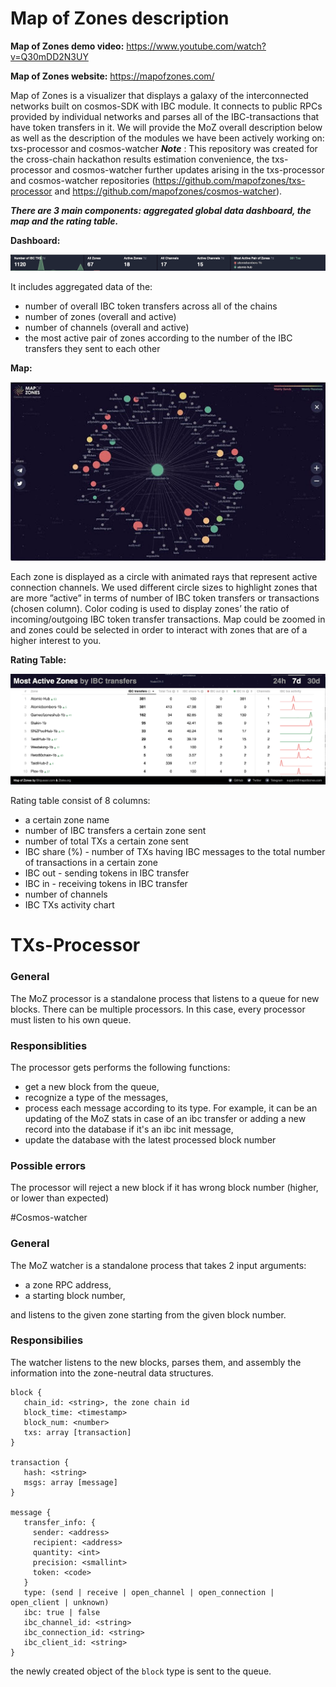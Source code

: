 # Map of Zones description #


**Map of Zones demo video:** https://www.youtube.com/watch?v=Q30mDD2N3UY

**Map of Zones website:** https://mapofzones.com/


Map of Zones is a visualizer that displays a galaxy of the interconnected networks built on cosmos-SDK with IBC module. It connects to public RPCs provided by individual networks and parses all of the IBC-transactions that have token transfers in it.
We will provide the MoZ overall description below as well as the description of the modules we have been actively working on: txs-processor and cosmos-watcher
***Note*** : This repository was created for the cross-chain hackathon results estimation convenience, the txs-processor and cosmos-watcher further updates arising in the txs-processor and cosmos-watcher repositories (https://github.com/mapofzones/txs-processor and https://github.com/mapofzones/cosmos-watcher).


***There are 3 main components: aggregated global data dashboard, the map and the rating table.***


**Dashboard:**

![alt text](https://github.com/mapofzones/mapofzones-crosschain-hackathon/blob/master/resources/dashboard.png?raw=true)

It includes aggregated data of the:
- number of overall IBC token transfers across all of the chains
- number of zones (overall and active)
- number of channels (overall and active)
- the most active pair of zones according to the number of the IBC transfers they sent to each other

**Map:** 

![alt text](https://github.com/mapofzones/mapofzones-crosschain-hackathon/blob/master/resources/map.jpg?raw=true)

Each zone is displayed as a circle with animated rays that represent active connection channels. We used different circle sizes to highlight zones that are more ”active” in terms of number of IBC token transfers or transactions (chosen column). Color coding is used to display zones’ the ratio of incoming/outgoing IBC token transfer transactions. 
Map could be zoomed in and zones could be selected in order to interact with zones that are of a higher interest to you.



**Rating Table:**

![alt text](https://github.com/mapofzones/mapofzones-crosschain-hackathon/blob/master/resources/rating_table.png?raw=true)

Rating table consist of 8 columns:
- a certain zone name
- number of IBC transfers a certain zone sent 
- number of total TXs a certain zone sent
- IBC share (%) - number of TXs having IBC messages to the total number of transactions in a certain zone
- IBC out - sending tokens in IBC transfer
- IBC in - receiving tokens in IBC transfer
- number of channels
- IBC TXs activity chart



# TXs-Processor 


### General
The MoZ processor is a standalone process that listens to a queue for new blocks. There can be multiple processors. In this case, every processor must listen to his own queue. 
 
### Responsiblities
The processor gets performs the following functions:
* get a new block from the queue,
* recognize a type of the messages,
* process each message according to its type. For example, it can be an updating of the MoZ stats in case of an ibc transfer or adding a new record into the database if it's an ibc init message,
* update the database with the latest processed block number
 
### Possible errors
The processor will reject a new block if it has wrong block number (higher, or lower than expected)
 
 


#Cosmos-watcher

### General
The MoZ watcher is a standalone process that takes 2 input arguments: 
* a zone RPC address, 
* a starting block number, 

and listens to the given zone starting from the given block number.

### Responsibilies
The watcher listens to the new blocks, parses them, and assembly the information into the zone-neutral data structures.
```
block {
   chain_id: <string>, the zone chain id
   block_time: <timestamp> 
   block_num: <number>
   txs: array [transaction]
}

transaction {
   hash: <string>
   msgs: array [message]
}

message {
   transfer_info: {
     sender: <address>
     recipient: <address>
     quantity: <int>
     precision: <smallint>
     token: <code>
   }
   type: (send | receive | open_channel | open_connection | open_client | unknown)
   ibc: true | false
   ibc_channel_id: <string>
   ibc_connection_id: <string>
   ibc_client_id: <string>
}
```

the newly created object of the ```block``` type is sent to the queue.



